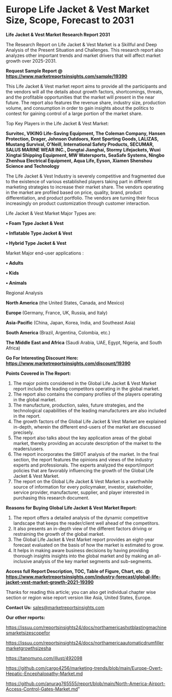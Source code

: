 # Europe Life Jacket & Vest Market Size, Scope, Forecast to 2031

<strong>Life Jacket & Vest Market Research Report 2031</strong>

The Research Report on Life Jacket & Vest Market is a Skillful and Deep Analysis of the Present Situation and Challenges. This research report also analyzes other important trends and market drivers that will affect market growth over 2025-2031.

<strong>Request Sample Report @ <a href=https://www.marketreportsinsights.com/sample/19390>https://www.marketreportsinsights.com/sample/19390</a></strong>

This Life Jacket & Vest market report aims to provide all the participants and the vendors will all the details about growth factors, shortcomings, threats, and the profitable opportunities that the market will present in the near future. The report also features the revenue share, industry size, production volume, and consumption in order to gain insights about the politics to contest for gaining control of a large portion of the market share.

Top Key Players in the Life Jacket & Vest Market:

<strong>Survitec, VIKING Life-Saving Equipment, The Coleman Company, Hansen Protection, Drager, Johnson Outdoors, Kent Sporting Goods, LALIZAS, Mustang Survival, O'Neill, International Safety Products, SECUMAR, SALUS MARINE WEAR INC., Dongtai Jianghai, Stormy Lifejackets, Wuxi Xingtai Shipping Equipment, MW Watersports, SeaSafe Systems, Ningbo Zhenhua Electrical Equipment, Aqua Life, Eyson, Xiamen Shenshou Science and Technology</strong>

The Life Jacket & Vest Industry is severely competitive and fragmented due to the existence of various established players taking part in different marketing strategies to increase their market share. The vendors operating in the market are profiled based on price, quality, brand, product differentiation, and product portfolio. The vendors are turning their focus increasingly on product customization through customer interaction.

Life Jacket & Vest Market Major Types are:

<strong>• Foam Type Jacket & Vest

• Inflatable Type Jacket & Vest

• Hybrid Type Jacket & Vest</strong>

Market Major end-user applications :

<strong>• Adults

• Kids

• Animals</strong>

Regional Analysis

</u><strong><b>North America</b></strong> (the United States, Canada, and Mexico)

<strong><b>Europe </b></strong>(Germany, France, UK, Russia, and Italy)

<strong><b>Asia-Pacific</b></strong> (China, Japan, Korea, India, and Southeast Asia)

<strong><b>South America</b></strong> (Brazil, Argentina, Colombia, etc.)

<strong><b>The Middle East and Africa</b></strong> (Saudi Arabia, UAE, Egypt, Nigeria, and South Africa)

<strong>Go For Interesting Discount Here: <a href=https://www.marketreportsinsights.com/discount/19390>https://www.marketreportsinsights.com/discount/19390</a></strong>

<strong>Points Covered in The Report:</strong>
<ol>
  <li>The major points considered in the Global Life Jacket & Vest Market report include the leading competitors operating in the global market.</li>
  <li>The report also contains the company profiles of the players operating in the global market.</li>
  <li>The manufacture, production, sales, future strategies, and the technological capabilities of the leading manufacturers are also included in the report.</li>
  <li>The growth factors of the Global Life Jacket & Vest Market are explained in-depth, wherein the different end-users of the market are discussed precisely.</li>
  <li>The report also talks about the key application areas of the global market, thereby providing an accurate description of the market to the readers/users.</li>
  <li>The report incorporates the SWOT analysis of the market. In the final section, the report features the opinions and views of the industry experts and professionals. The experts analyzed the export/import policies that are favorably influencing the growth of the Global Life Jacket & Vest Market.</li>
  <li>The report on the Global Life Jacket & Vest Market is a worthwhile source of information for every policymaker, investor, stakeholder, service provider, manufacturer, supplier, and player interested in purchasing this research document.</li>
</ol>
<strong>Reasons for Buying Global Life Jacket & Vest Market Report:</strong>

<ol>
  <li>The report offers a detailed analysis of the dynamic competitive landscape that keeps the reader/client well ahead of the competitors.</li>
  <li>It also presents an in-depth view of the different factors driving or restraining the growth of the global market.</li>
  <li>The Global Life Jacket & Vest Market report provides an eight-year forecast evaluated on the basis of how the market is estimated to grow.</li>
  <li>It helps in making aware business decisions by having providing thorough insights insights into the global market and by making an all-inclusive analysis of the key market segments and sub-segments.</li>
</ol>
<strong>Access full Report Description, TOC, Table of Figure, Chart, etc. @ <a href=https://www.marketreportsinsights.com/industry-forecast/global-life-jacket-vest-market-growth-2021-19390>https://www.marketreportsinsights.com/industry-forecast/global-life-jacket-vest-market-growth-2021-19390</a></strong>


Thanks for reading this article; you can also get individual chapter wise section or region wise report version like Asia, United States, Europe.

<strong>Contact Us:</strong>
sales@marketreportsinsights.com

<strong>Our other reports:</strong>

<a href=https://issuu.com/reportsinsights24/docs/northamericashotblastingmachinesmarketsizescopefor>https://issuu.com/reportsinsights24/docs/northamericashotblastingmachinesmarketsizescopefor</a>

<a href=https://issuu.com/reportsinsights24/docs/northamericaautomaticdrumfillermarketgrowthsizesha>https://issuu.com/reportsinsights24/docs/northamericaautomaticdrumfillermarketgrowthsizesha</a>

<a href=https://tanomuno.com/illust/492098>https://tanomuno.com/illust/492098</a>

<a href=https://github.com/cargo4256/marketing-trends/blob/main/Europe-Overt-Hepatic-Encephalopathy-Market.md>https://github.com/cargo4256/marketing-trends/blob/main/Europe-Overt-Hepatic-Encephalopathy-Market.md</a>

<a href=https://github.com/anurag765555/report/blob/main/North-America-Airport-Access-Control-Gates-Market.md>https://github.com/anurag765555/report/blob/main/North-America-Airport-Access-Control-Gates-Market.md</a>"
